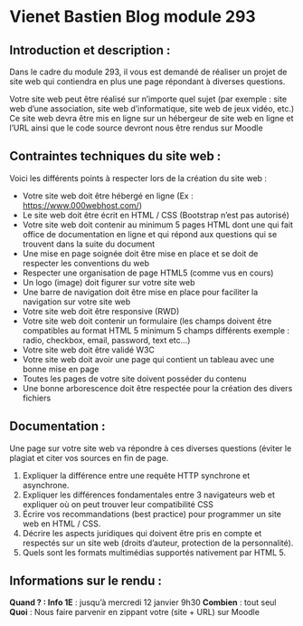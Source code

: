 # Vienet Bastien Blog module 293

## Introduction et description : 
Dans le cadre du module 293, il vous est demandé de réaliser un projet de site web qui contiendra en plus une page répondant à diverses questions. 

Votre site web peut être réalisé sur n’importe quel sujet (par exemple : site web d’une association, site web d’informatique, site web de jeux vidéo, etc.) Ce site web devra être mis en ligne sur un hébergeur de site web en ligne et l’URL ainsi que le code source devront nous être rendus sur Moodle

## Contraintes techniques du site web : 
Voici les différents points à respecter lors de la création du site web :

- Votre site web doit être hébergé en ligne (Ex : https://www.000webhost.com/)
- Le site web doit être écrit en HTML / CSS (Bootstrap n’est pas autorisé)
- Votre site web doit contenir au minimum 5 pages HTML dont une qui fait office de documentation en ligne et qui répond aux questions qui se trouvent dans la suite du document
- Une mise en page soignée doit être mise en place et se doit de respecter les conventions du web
- Respecter une organisation de page HTML5 (comme vus en cours)
- Un logo (image) doit figurer sur votre site web
- Une barre de navigation doit être mise en place pour faciliter la navigation sur votre site web
- Votre site web doit être responsive (RWD)
- Votre site web doit contenir un formulaire (les champs doivent être compatibles au format HTML 5 minimum 5 champs différents exemple : radio, checkbox, email, password, text etc…)
- Votre site web doit être validé W3C
- Votre site web doit avoir une page qui contient un tableau avec une bonne mise en page
- Toutes les pages de votre site doivent posséder du contenu
- Une bonne arborescence doit être respectée pour la création des divers fichiers

## Documentation : 
Une page sur votre site web va répondre à ces diverses questions (éviter le plagiat et citer vos sources en fin de page. 

1. Expliquer la différence entre une requête HTTP synchrone et asynchrone.
2. Expliquer les différences fondamentales entre 3 navigateurs web et expliquer où on peut trouver leur compatibilité CSS
3. Écrire vos recommandations (best practice) pour programmer un site web en HTML / CSS.
4. Décrire les aspects juridiques qui doivent être pris en compte et respectés sur un site web (droits d’auteur, protection de la personnalité).
5. Quels sont les formats multimédias supportés nativement par HTML 5.

## Informations sur le rendu :
**Quand ? : Info 1E** : jusqu’à mercredi 12 janvier 9h30
**Combien** : tout seul
**Quoi** : Nous faire parvenir en zippant votre (site + URL) sur Moodle
